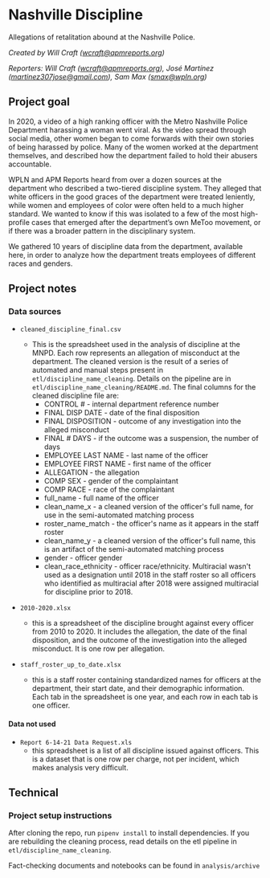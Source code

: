 # Nashville Discipline

Allegations of retalitation abound at the Nashville Police.

*Created by Will Craft (<wcraft@apmreports.org>)*

*Reporters: Will Craft (<wcraft@apmreports.org>), José Martínez (<martinez307jose@gmail.com>), Sam Max (<smax@wpln.org>)*

## Project goal
In 2020, a video of a high ranking officer with the Metro Nashville Police Department harassing a woman went viral. As the video spread through social media, other women began to come forwards with their own stories of being harassed by police. Many of the women worked at the department themselves, and described how the department failed to hold their abusers accountable.

WPLN and APM Reports heard from over a dozen sources at the department who described a two-tiered discipline system. They alleged that white officers in the good graces of the department were treated leniently, while women and employees of color were often held to a much higher standard. We wanted to know if this was isolated to a few of the most high-profile cases that emerged after the department’s own MeToo movement, or if there was a broader pattern in the disciplinary system.

We gathered 10 years of discipline data from the department, available here, in order to analyze how the department treats employees of different races and genders.

## Project notes

### Data sources

* `cleaned_discipline_final.csv`
  * This is the spreadsheet used in the analysis of discipline at the MNPD. Each row represents an allegation of misconduct at the department. The cleaned version is the result of a series of automated and manual steps present in `etl/discipline_name_cleaning`. Details on the pipeline are in `etl/discipline_name_cleaning/README.md`. The final columns for the cleaned discipline file are:
    * CONTROL # - internal department reference number
    * FINAL DISP DATE - date of the final disposition
    * FINAL DISPOSITION - outcome of any investigation into the alleged misconduct
    * FINAL # DAYS - if the outcome was a suspension, the number of days
    * EMPLOYEE LAST NAME - last name of the officer
    * EMPLOYEE FIRST NAME - first name of the officer
    * ALLEGATION - the allegation
    * COMP SEX - gender of the complaintant
    * COMP RACE - race of the complaintant
    * full_name - full name of the officer
    * clean_name_x - a cleaned version of the officer's full name, for use in the semi-automated matching process
    * roster_name_match - the officer's name as it appears in the staff roster
    * clean_name_y - a cleaned version of the officer's full name, this is an artifact of the semi-automated matching process
    * gender - officer gender
    * clean_race_ethnicity - officer race/ethnicity. Multiracial wasn't used as a designation until 2018 in the staff roster so all officers who identified as multiracial after 2018 were assigned multiracial for discipline prior to 2018.

* `2010-2020.xlsx`
  * this is a spreadsheet of the discipline brought against every officer from 2010 to 2020. It includes the allegation, the date of the final disposition, and the outcome of the investigation into the alleged misconduct. It is one row per allegation.

* `staff_roster_up_to_date.xlsx`
  * this is a staff roster containing standardized names for officers at the department, their start date, and their demographic information. Each tab in the spreadsheet is one year, and each row in each tab is one officer.

#### Data not used
* `Report 6-14-21 Data Request.xls`
  * this spreadsheet is a list of all discipline issued against officers. This is a dataset that is one row per charge, not per incident, which makes analysis very difficult.


## Technical
### Project setup instructions
After cloning the repo, run `pipenv install` to install dependencies. If you are rebuilding the cleaning process, read details on the etl pipeline in `etl/discipline_name_cleaning`.

Fact-checking documents and notebooks can be found in `analysis/archive`
